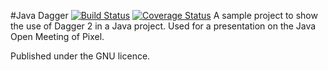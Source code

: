 #Java Dagger [![Build Status](https://travis-ci.org/Poeschl/JavaDagger.svg?branch=master)](https://travis-ci.org/Poeschl/JavaDagger) [![Coverage Status](https://coveralls.io/repos/github/Poeschl/JavaDagger/badge.svg?branch=master)](https://coveralls.io/github/Poeschl/JavaDagger?branch=master)
A sample project to show the use of Dagger 2 in a Java project.
Used for a presentation on the Java Open Meeting of Pixel.

Published under the GNU licence.